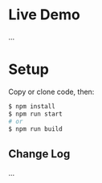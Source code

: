 # Live Demo
...

# Setup

Copy or clone code, then:
```bash
$ npm install
$ npm run start
# or
$ npm run build
```

## Change Log

...